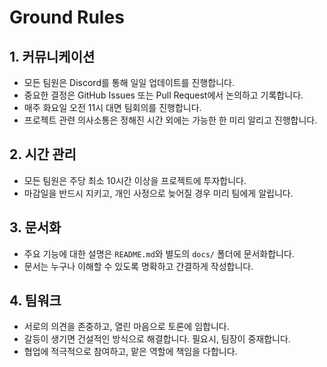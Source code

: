 # Ground Rules


## 1. 커뮤니케이션

- 모든 팀원은 Discord를 통해 일일 업데이트를 진행합니다.
- 중요한 결정은 GitHub Issues 또는 Pull Request에서 논의하고 기록합니다.
- 매주 화요일 오전 11시 대면 팀회의를 진행합니다.
- 프로젝트 관련 의사소통은 정해진 시간 외에는 가능한 한 미리 알리고 진행합니다.

## 2. 시간 관리

- 모든 팀원은 주당 최소 10시간 이상을 프로젝트에 투자합니다.
- 마감일을 반드시 지키고, 개인 사정으로 늦어질 경우 미리 팀에게 알립니다.

## 3. 문서화

- 주요 기능에 대한 설명은 `README.md`와 별도의 `docs/` 폴더에 문서화합니다.
- 문서는 누구나 이해할 수 있도록 명확하고 간결하게 작성합니다.

## 4. 팀워크

- 서로의 의견을 존중하고, 열린 마음으로 토론에 임합니다.
- 갈등이 생기면 건설적인 방식으로 해결합니다. 필요시, 팀장이 중재합니다.
- 협업에 적극적으로 참여하고, 맡은 역할에 책임을 다합니다.

